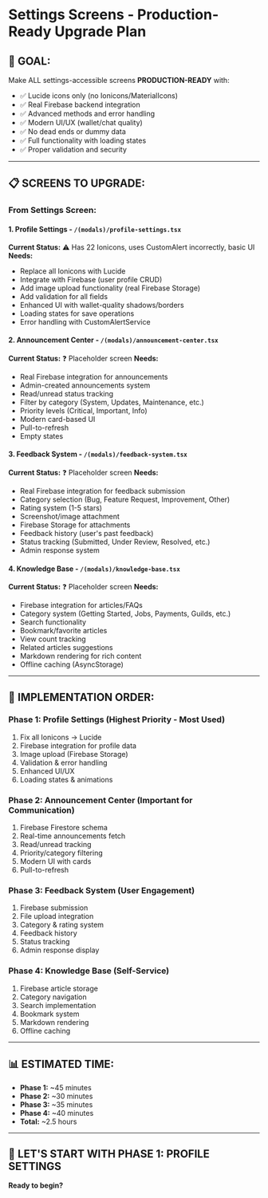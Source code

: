 # Settings Screens - Production-Ready Upgrade Plan

## 🎯 **GOAL:**
Make ALL settings-accessible screens **PRODUCTION-READY** with:
- ✅ Lucide icons only (no Ionicons/MaterialIcons)
- ✅ Real Firebase backend integration
- ✅ Advanced methods and error handling
- ✅ Modern UI/UX (wallet/chat quality)
- ✅ No dead ends or dummy data
- ✅ Full functionality with loading states
- ✅ Proper validation and security

---

## 📋 **SCREENS TO UPGRADE:**

### **From Settings Screen:**

#### **1. Profile Settings** - `/(modals)/profile-settings.tsx`
**Current Status:** ⚠️ Has 22 Ionicons, uses CustomAlert incorrectly, basic UI
**Needs:**
- Replace all Ionicons with Lucide
- Integrate with Firebase (user profile CRUD)
- Add image upload functionality (real Firebase Storage)
- Add validation for all fields
- Enhanced UI with wallet-quality shadows/borders
- Loading states for save operations
- Error handling with CustomAlertService

#### **2. Announcement Center** - `/(modals)/announcement-center.tsx`
**Current Status:** ❓ Placeholder screen
**Needs:**
- Real Firebase integration for announcements
- Admin-created announcements system
- Read/unread status tracking
- Filter by category (System, Updates, Maintenance, etc.)
- Priority levels (Critical, Important, Info)
- Modern card-based UI
- Pull-to-refresh
- Empty states

#### **3. Feedback System** - `/(modals)/feedback-system.tsx`
**Current Status:** ❓ Placeholder screen
**Needs:**
- Real Firebase integration for feedback submission
- Category selection (Bug, Feature Request, Improvement, Other)
- Rating system (1-5 stars)
- Screenshot/image attachment
- Firebase Storage for attachments
- Feedback history (user's past feedback)
- Status tracking (Submitted, Under Review, Resolved, etc.)
- Admin response system

#### **4. Knowledge Base** - `/(modals)/knowledge-base.tsx`
**Current Status:** ❓ Placeholder screen
**Needs:**
- Firebase integration for articles/FAQs
- Category system (Getting Started, Jobs, Payments, Guilds, etc.)
- Search functionality
- Bookmark/favorite articles
- View count tracking
- Related articles suggestions
- Markdown rendering for rich content
- Offline caching (AsyncStorage)

---

## 🔧 **IMPLEMENTATION ORDER:**

### **Phase 1: Profile Settings** (Highest Priority - Most Used)
1. Fix all Ionicons → Lucide
2. Firebase integration for profile data
3. Image upload (Firebase Storage)
4. Validation & error handling
5. Enhanced UI/UX
6. Loading states & animations

### **Phase 2: Announcement Center** (Important for Communication)
1. Firebase Firestore schema
2. Real-time announcements fetch
3. Read/unread tracking
4. Priority/category filtering
5. Modern UI with cards
6. Pull-to-refresh

### **Phase 3: Feedback System** (User Engagement)
1. Firebase submission
2. File upload integration
3. Category & rating system
4. Feedback history
5. Status tracking
6. Admin response display

### **Phase 4: Knowledge Base** (Self-Service)
1. Firebase article storage
2. Category navigation
3. Search implementation
4. Bookmark system
5. Markdown rendering
6. Offline caching

---

## 📊 **ESTIMATED TIME:**
- **Phase 1:** ~45 minutes
- **Phase 2:** ~30 minutes
- **Phase 3:** ~35 minutes
- **Phase 4:** ~40 minutes
- **Total:** ~2.5 hours

---

## 🚀 **LET'S START WITH PHASE 1: PROFILE SETTINGS**

**Ready to begin?**



